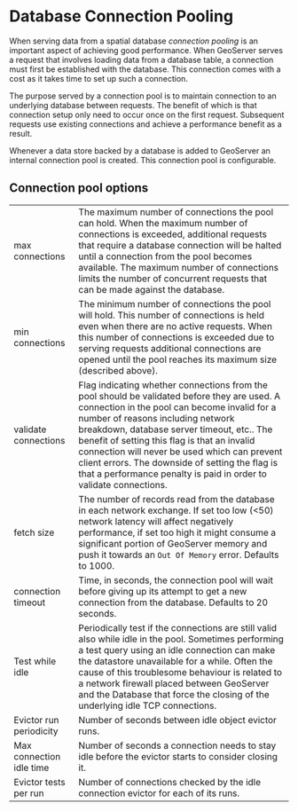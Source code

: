 # Database Connection Pooling

When serving data from a spatial database *connection pooling* is an important aspect of achieving good performance. When GeoServer serves a request that involves loading data from a database table, a connection must first be established with the database. This connection comes with a cost as it takes time to set up such a connection.

The purpose served by a connection pool is to maintain connection to an underlying database between requests. The benefit of which is that connection setup only need to occur once on the first request. Subsequent requests use existing connections and achieve a performance benefit as a result.

Whenever a data store backed by a database is added to GeoServer an internal connection pool is created. This connection pool is configurable.

## Connection pool options

|                          |                                                                                                                                                                                                                                                                                                                                                                                                                                                         |
|--------------------------|---------------------------------------------------------------------------------------------------------------------------------------------------------------------------------------------------------------------------------------------------------------------------------------------------------------------------------------------------------------------------------------------------------------------------------------------------------|
| max connections          | The maximum number of connections the pool can hold. When the maximum number of connections is exceeded, additional requests that require a database connection will be halted until a connection from the pool becomes available. The maximum number of connections limits the number of concurrent requests that can be made against the database.                                                                                                    |
| min connections          | The minimum number of connections the pool will hold. This number of connections is held even when there are no active requests. When this number of connections is exceeded due to serving requests additional connections are opened until the pool reaches its maximum size (described above).                                                                                                                                                       |
| validate connections     | Flag indicating whether connections from the pool should be validated before they are used. A connection in the pool can become invalid for a number of reasons including network breakdown, database server timeout, etc.. The benefit of setting this flag is that an invalid connection will never be used which can prevent client errors. The downside of setting the flag is that a performance penalty is paid in order to validate connections. |
| fetch size               | The number of records read from the database in each network exchange. If set too low (<50) network latency will affect negatively performance, if set too high it might consume a significant portion of GeoServer memory and push it towards an `Out Of Memory` error. Defaults to 1000.                                                                                                                                                             |
| connection timeout       | Time, in seconds, the connection pool will wait before giving up its attempt to get a new connection from the database. Defaults to 20 seconds.                                                                                                                                                                                                                                                                                                         |
| Test while idle          | Periodically test if the connections are still valid also while idle in the pool. Sometimes performing a test query using an idle connection can make the datastore unavailable for a while. Often the cause of this troublesome behaviour is related to a network firewall placed between GeoServer and the Database that force the closing of the underlying idle TCP connections.                                                                    |
| Evictor run periodicity  | Number of seconds between idle object evictor runs.                                                                                                                                                                                                                                                                                                                                                                                                     |
| Max connection idle time | Number of seconds a connection needs to stay idle before the evictor starts to consider closing it.                                                                                                                                                                                                                                                                                                                                                     |
| Evictor tests per run    | Number of connections checked by the idle connection evictor for each of its runs.                                                                                                                                                                                                                                                                                                                                                                      |
